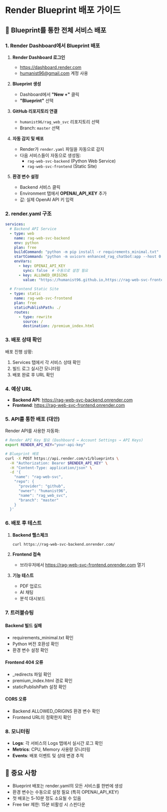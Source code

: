 # Render Blueprint 배포 가이드

## 🚀 Blueprint를 통한 전체 서비스 배포

### 1. Render Dashboard에서 Blueprint 배포

1. **Render Dashboard 로그인**
   - https://dashboard.render.com
   - humanist96@gmail.com 계정 사용

2. **Blueprint 생성**
   - Dashboard에서 **"New +"** 클릭
   - **"Blueprint"** 선택

3. **GitHub 리포지토리 연결**
   - `humanist96/rag_web_svc` 리포지토리 선택
   - Branch: `master` 선택

4. **자동 감지 및 배포**
   - Render가 `render.yaml` 파일을 자동으로 감지
   - 다음 서비스들이 자동으로 생성됨:
     - `rag-web-svc-backend` (Python Web Service)
     - `rag-web-svc-frontend` (Static Site)

5. **환경 변수 설정**
   - Backend 서비스 클릭
   - Environment 탭에서 **OPENAI_API_KEY** 추가
   - 값: 실제 OpenAI API 키 입력

### 2. render.yaml 구조

```yaml
services:
  # Backend API Service
  - type: web
    name: rag-web-svc-backend
    env: python
    plan: free
    buildCommand: "python -m pip install -r requirements_minimal.txt"
    startCommand: "python -m uvicorn enhanced_rag_chatbot:app --host 0.0.0.0 --port $PORT"
    envVars:
      - key: OPENAI_API_KEY
        sync: false  # 수동으로 설정 필요
      - key: ALLOWED_ORIGINS
        value: "https://humanist96.github.io,https://rag-web-svc-frontend.onrender.com"
  
  # Frontend Static Site
  - type: static
    name: rag-web-svc-frontend
    plan: free
    staticPublishPath: ./
    routes:
      - type: rewrite
        source: /
        destination: /premium_index.html
```

### 3. 배포 상태 확인

배포 진행 상황:
1. Services 탭에서 각 서비스 상태 확인
2. 빌드 로그 실시간 모니터링
3. 배포 완료 후 URL 확인

### 4. 예상 URL

- **Backend API**: https://rag-web-svc-backend.onrender.com
- **Frontend**: https://rag-web-svc-frontend.onrender.com

### 5. API를 통한 배포 (대안)

Render API를 사용한 자동화:

```bash
# Render API Key 필요 (Dashboard → Account Settings → API Keys)
export RENDER_API_KEY="your-api-key"

# Blueprint 배포
curl -X POST https://api.render.com/v1/blueprints \
  -H "Authorization: Bearer $RENDER_API_KEY" \
  -H "Content-Type: application/json" \
  -d '{
    "name": "rag-web-svc",
    "repo": {
      "provider": "github",
      "owner": "humanist96",
      "name": "rag_web_svc",
      "branch": "master"
    }
  }'
```

### 6. 배포 후 테스트

1. **Backend 헬스체크**
   ```bash
   curl https://rag-web-svc-backend.onrender.com/
   ```

2. **Frontend 접속**
   - 브라우저에서 https://rag-web-svc-frontend.onrender.com 열기

3. **기능 테스트**
   - PDF 업로드
   - AI 채팅
   - 분석 대시보드

### 7. 트러블슈팅

#### Backend 빌드 실패
- requirements_minimal.txt 확인
- Python 버전 호환성 확인
- 환경 변수 설정 확인

#### Frontend 404 오류
- _redirects 파일 확인
- premium_index.html 경로 확인
- staticPublishPath 설정 확인

#### CORS 오류
- Backend ALLOWED_ORIGINS 환경 변수 확인
- Frontend URL이 정확한지 확인

### 8. 모니터링

- **Logs**: 각 서비스의 Logs 탭에서 실시간 로그 확인
- **Metrics**: CPU, Memory 사용량 모니터링
- **Events**: 배포 이벤트 및 상태 변경 추적

## 📌 중요 사항

- Blueprint 배포는 render.yaml의 모든 서비스를 한번에 생성
- 환경 변수는 수동으로 설정 필요 (특히 OPENAI_API_KEY)
- 첫 배포는 5-10분 정도 소요될 수 있음
- Free tier 제한: 15분 비활성 시 스핀다운